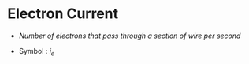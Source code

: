 # Electron Current
- *Number of electrons that pass through a section of wire per second*

- Symbol : $i_{e}$

